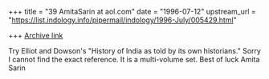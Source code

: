 +++
title = "39 AmitaSarin at aol.com"
date = "1996-07-12"
upstream_url = "https://list.indology.info/pipermail/indology/1996-July/005429.html"

+++
[Archive link](https://list.indology.info/pipermail/indology/1996-July/005429.html)

Try Elliot and Dowson's "History of India as told by its own historians."
 Sorry I cannot find the exact reference.  It is a multi-volume set.  Best of
luck
Amita Sarin




